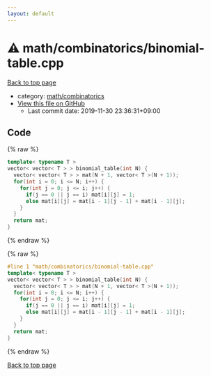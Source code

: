 ```yaml
---
layout: default
---
```


<!-- mathjax config similar to math.stackexchange -->
<script type="text/javascript" async
  src="https://cdnjs.cloudflare.com/ajax/libs/mathjax/2.7.5/MathJax.js?config=TeX-MML-AM_CHTML">
</script>
<script type="text/x-mathjax-config">
  MathJax.Hub.Config({
    TeX: { equationNumbers: { autoNumber: "AMS" }},
    tex2jax: {
      inlineMath: [ ['$','$'] ],
      processEscapes: true
    },
    "HTML-CSS": { matchFontHeight: false },
    displayAlign: "left",
    displayIndent: "2em"
  });
</script>

<script type="text/javascript" src="https://cdnjs.cloudflare.com/ajax/libs/jquery/3.4.1/jquery.min.js"></script>
<script src="https://cdn.jsdelivr.net/npm/jquery-balloon-js@1.1.2/jquery.balloon.min.js" integrity="sha256-ZEYs9VrgAeNuPvs15E39OsyOJaIkXEEt10fzxJ20+2I=" crossorigin="anonymous"></script>
<script type="text/javascript" src="../../../assets/js/copy-button.js"></script>
<link rel="stylesheet" href="../../../assets/css/copy-button.css" />


# :warning: math/combinatorics/binomial-table.cpp

<a href="../../../index.html">Back to top page</a>

* category: <a href="../../../index.html#d319ed68764efb4f50b1628220df55d7">math/combinatorics</a>
* <a href="{{ site.github.repository_url }}/blob/master/math/combinatorics/binomial-table.cpp">View this file on GitHub</a>
    - Last commit date: 2019-11-30 23:36:31+09:00




## Code

<a id="unbundled"></a>
{% raw %}
```cpp
template< typename T >
vector< vector< T > > binomial_table(int N) {
  vector< vector< T > > mat(N + 1, vector< T >(N + 1));
  for(int i = 0; i <= N; i++) {
    for(int j = 0; j <= i; j++) {
      if(j == 0 || j == i) mat[i][j] = 1;
      else mat[i][j] = mat[i - 1][j - 1] + mat[i - 1][j];
    }
  }
  return mat;
}

```
{% endraw %}

<a id="bundled"></a>
{% raw %}
```cpp
#line 1 "math/combinatorics/binomial-table.cpp"
template< typename T >
vector< vector< T > > binomial_table(int N) {
  vector< vector< T > > mat(N + 1, vector< T >(N + 1));
  for(int i = 0; i <= N; i++) {
    for(int j = 0; j <= i; j++) {
      if(j == 0 || j == i) mat[i][j] = 1;
      else mat[i][j] = mat[i - 1][j - 1] + mat[i - 1][j];
    }
  }
  return mat;
}

```
{% endraw %}

<a href="../../../index.html">Back to top page</a>

